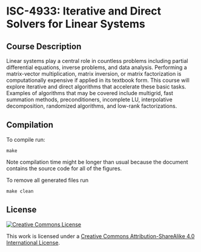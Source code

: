 # ISC-4933:  Iterative and Direct Solvers for Linear Systems

## Course Description
Linear systems play a central role in countless problems including partial differential equations,
inverse problems, and data analysis. Performing a matrix-vector multiplication, matrix inversion,
or matrix factorization is computationally expensive if applied in its textbook form. This course will
explore iterative and direct algorithms that accelerate these basic tasks. Examples of algorithms
that may be covered include multigrid, fast summation methods, preconditioners, incomplete LU,
interpolative decomposition, randomized algorithms, and low-rank factorizations.

## Compilation

To compile run:
```
make
```

Note compilation time might be longer than usual because the document contains the source code for 
all of the figures.

To remove all generated files run
```
make clean
```


## License
[![Creative Commons License](https://i.creativecommons.org/l/by-sa/4.0/88x31.png)](http://creativecommons.org/licenses/by-sa/4.0/)

This work is licensed under a [Creative Commons Attribution-ShareAlike 4.0 International License](http://creativecommons.org/licenses/by-sa/4.0/).
